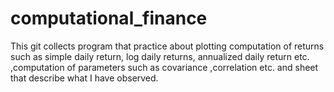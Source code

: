 # computational_finance

This git collects program that practice about plotting computation of returns such as simple daily return, log daily returns, annualized daily return etc. ,computation of parameters such as covariance ,correlation etc. and sheet that describe what I have observed.

